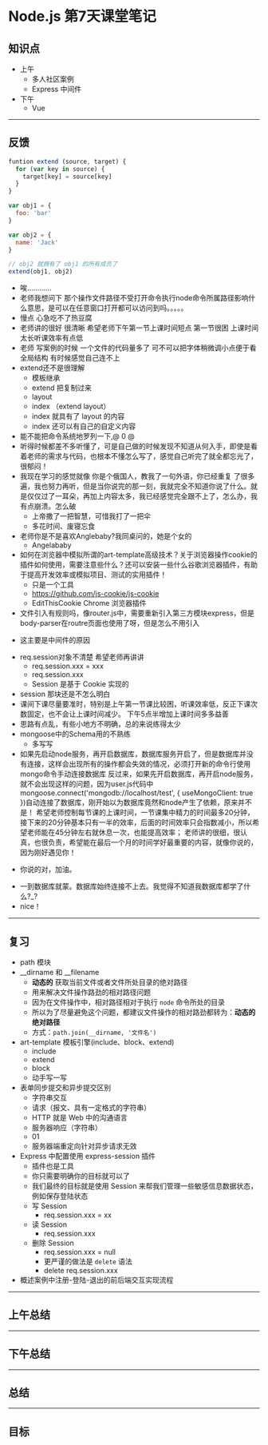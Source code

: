# Node.js 第7天课堂笔记

## 知识点

- 上午
  + 多人社区案例
  + Express 中间件
- 下午
  + Vue

---

## 反馈

```javascript
funtion extend (source, target) {
  for (var key in source) {
    target[key] = source[key]
  }
}

var obj1 = {
  foo: 'bar'
}

var obj2 = {
  name: 'Jack'
}

// obj2 就拥有了 obj1 的所有成员了
extend(obj1, obj2)
```

-  唉............
- 老师我想问下 那个操作文件路径不受打开命令执行node命令所属路径影响什么意思，是可以在任意窗口打开都可以访问到吗。。。。。
- 慢点 心急吃不了热豆腐
-  老师讲的很好 很清晰 希望老师下午第一节上课时间短点 第一节很困 上课时间太长听课效率有点低
-  老师 写案例的时候 一个文件的代码量多了 可不可以把字体稍微调小点便于看全局结构 有时候感觉自己连不上
- extend还不是很理解
  + 模板继承
  + extend 把复制过来
  + layout
  + index （extend layout）
  + index 就具有了 layout 的内容
  + index 还可以有自己的自定义内容
- 能不能把命令系统地罗列一下,@ 0 @
-  听得时候都差不多听懂了，可是自己做的时候发现不知道从何入手，即使是看着老师的需求与代码，也根本不懂怎么写了，感觉自己听完了就全都忘光了，很郁闷！
- 我现在学习的感觉就像 你是个俄国人，教我了一句外语，你已经重复 了很多遍，我也努力再听，但是当你说完的那一刻，我就完全不知道你说了什么。就是仅仅过了一耳朵，再加上内容太多，我已经感觉完全跟不上了，怎么办，我有点崩溃。怎么破
  + 上帝撒了一把智慧，可惜我打了一把伞
  + 多花时间、废寝忘食
- 老师你是不是喜欢Anglebaby?我同桌问的，她是个女的
  + Angelababy
- 如何在浏览器中模拟所谓的art-template高级技术？关于浏览器操作cookie的插件如何使用，需要注意些什么？还可以安装一些什么谷歌浏览器插件，有助于提高开发效率或模拟项目、测试的实用插件！
  + 只是一个工具
  + https://github.com/js-cookie/js-cookie
  + EditThisCookie Chrome 浏览器插件
-  文件引入有规则吗，像router.js中，需要重新引入第三方模块express，但是body-parser在routre页面也使用了呀，但是怎么不用引入
  +  这主要是中间件的原因
- req.session对象不清楚 希望老师再讲讲
  + req.session.xxx = xxx
  + req.session.xxx
  + Session 是基于 Cookie 实现的
- session 那块还是不怎么明白
-  课间下课尽量要准时，特别是上午第一节课比较困，听课效率低，反正下课次数固定，也不会让上课时间减少。 下午5点半增加上课时间多多益善
-  思路有点乱，有些小地方不明确，总的来说练得太少
- mongoose中的Schema用的不熟练
  + 多写写
-  如果先启动node服务，再开启数据库，数据库服务开启了，但是数据库并没有连接，这样会出现所有的操作都会失效的情况，必须打开新的命令行使用mongo命令手动连接数据库 反过来，如果先开启数据库，再开启node服务，就不会出现这样的问题，因为user.js代码中mongoose.connect('mongodb://localhost/test', { useMongoClient: true })自动连接了数据库，刚开始以为数据库竟然和node产生了依赖，原来并不是！ 希望老师控制每节课的上课时间，一节课集中精力的时间最多20分钟，接下来的20分钟基本只有一半的效率，后面的时间效率只会指数减小，所以希望老师能在45分钟左右就休息一次，也能提高效率； 老师讲的很细，很认真，也很负责，希望能在最后一个月的时间学好最重要的内容，就像你说的，因为刚好遇见你！
  +  你说的对，加油。
- 一到数据库就蒙。数据库始终连接不上去。我觉得不知道我数据库都学了什么?_?
- nice！

---

## 复习

- path 模块
- __dirname 和 __filename
  + **动态的** 获取当前文件或者文件所处目录的绝对路径
  + 用来解决文件操作路劲的相对路径问题
  + 因为在文件操作中，相对路径相对于执行 `node` 命令所处的目录
  + 所以为了尽量避免这个问题，都建议文件操作的相对路劲都转为：**动态的绝对路径**
  + 方式：`path.join(__dirname, '文件名')`
- art-template 模板引擎(include、block、extend)
  + include
  + extend
  + block
  + 动手写一写
- 表单同步提交和异步提交区别
  + 字符串交互
  + 请求（报文、具有一定格式的字符串）
  + HTTP 就是 Web 中的沟通语言
  + 服务器响应（字符串）
  + 01
  + 服务器端重定向针对异步请求无效
- Express 中配置使用 express-session 插件
  + 插件也是工具
  + 你只需要明确你的目标就可以了
  + 我们最终的目标就是使用 Session 来帮我们管理一些敏感信息数据状态，例如保存登陆状态
  + 写 Session
    * req.session.xxx = xx
  + 读 Session
    * req.session.xxx
  + 删除 Session
    * req.session.xxx = null
    * 更严谨的做法是 `delete` 语法
    * delete req.session.xxx
- 概述案例中注册-登陆-退出的前后端交互实现流程

---

## 上午总结

---

## 下午总结

---

## 总结

---

## 目标
